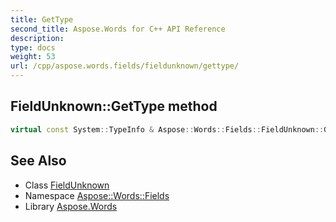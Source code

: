 ```yaml
---
title: GetType
second_title: Aspose.Words for C++ API Reference
description: 
type: docs
weight: 53
url: /cpp/aspose.words.fields/fieldunknown/gettype/
---
```

## FieldUnknown::GetType method




```cpp
virtual const System::TypeInfo & Aspose::Words::Fields::FieldUnknown::GetType() const override
```

## See Also

* Class [FieldUnknown](../)
* Namespace [Aspose::Words::Fields](../../)
* Library [Aspose.Words](../../../)
